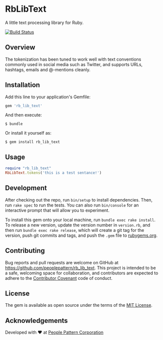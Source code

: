 # RbLibText
A little text processing library for Ruby.

[![Build Status](https://travis-ci.org/peoplepattern/rb-lib-text.svg)](https://travis-ci.org/peoplepattern/rb-lib-text)

## Overview
The tokenization has been tuned to work well with text conventions commonly used in social media such as Twitter, and supports URLs, hashtags, emails and @-mentions cleanly.

## Installation

Add this line to your application's Gemfile:

```ruby
gem 'rb_lib_text'
```

And then execute:

    $ bundle

Or install it yourself as:

    $ gem install rb_lib_text

## Usage

```ruby
require "rb_lib_text"
RbLibText.tokens('this is a test sentance!')
```

## Development

After checking out the repo, run `bin/setup` to install dependencies. Then, run `rake spec` to run the tests. You can also run `bin/console` for an interactive prompt that will allow you to experiment.

To install this gem onto your local machine, run `bundle exec rake install`. To release a new version, update the version number in `version.rb`, and then run `bundle exec rake release`, which will create a git tag for the version, push git commits and tags, and push the `.gem` file to [rubygems.org](https://rubygems.org).

## Contributing

Bug reports and pull requests are welcome on GitHub at https://github.com/peoplepattern/rb_lib_text. This project is intended to be a safe, welcoming space for collaboration, and contributors are expected to adhere to the [Contributor Covenant](contributor-covenant.org) code of conduct.


## License

The gem is available as open source under the terms of the [MIT License](http://opensource.org/licenses/MIT).

## Acknowledgements

Developed with :heart: at [People Pattern Corporation](https://peoplepattern.com)
